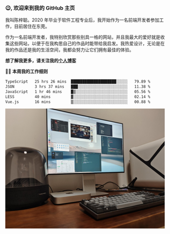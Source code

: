 ### 😉, 欢迎来到我的 GitHub 主页

我叫陈梓聪。2020 年毕业于软件工程专业后，我开始作为一名前端开发者参加工作，目前居住在东莞。

作为一名前端开发者，我特别欣赏那些别具一格的网站，并且我最大的爱好就是收集这些网站，以便于在我构思自己的作品时能带给我启发。我热爱设计，无论是在我的作品还是我的生活空间，我都会努力让它们拥有最佳的体验。

**想了解我更多，请关注我的[个人博客](https://leoku.top)**

🧑‍💻 **本周我的工作细则**
<!--START_SECTION:waka-->
```text
TypeScript   25 hrs 26 mins  ████████████████████░░░░░   79.89 % 
JSON         3 hrs 37 mins   ███░░░░░░░░░░░░░░░░░░░░░░   11.38 % 
JavaScript   1 hr 46 mins    █▒░░░░░░░░░░░░░░░░░░░░░░░   05.56 % 
LESS         40 mins         ▓░░░░░░░░░░░░░░░░░░░░░░░░   02.14 % 
Vue.js       16 mins         ▒░░░░░░░░░░░░░░░░░░░░░░░░   00.88 % 
```
<!--END_SECTION:waka-->

![desktop](./mine.jpg)
